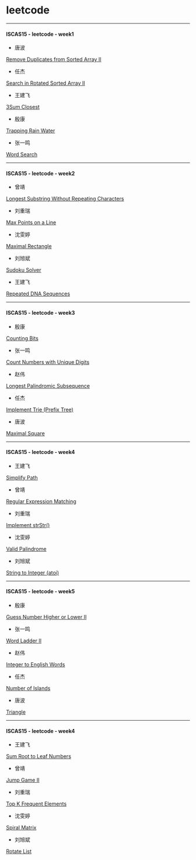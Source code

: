 # leetcode


---------
#### ISCAS15 - leetcode - week1

- 唐波

 [Remove Duplicates from Sorted Array II](https://leetcode.com/problems/remove-duplicates-from-sorted-array-ii/)

- 任杰

 [Search in Rotated Sorted Array II](https://leetcode.com/problems/search-in-rotated-sorted-array-ii/)

- 王建飞

 [3Sum Closest](https://leetcode.com/problems/3sum-closest/)

- 殷康

 [Trapping Rain Water](https://leetcode.com/problems/trapping-rain-water/)

- 张一鸣

 [Word Search](https://leetcode.com/problems/word-search/)

------------
#### ISCAS15 - leetcode - week2

- 曾靖

 [Longest Substring Without Repeating Characters](https://leetcode.com/problems/longest-substring-without-repeating-characters/)

- 刘重瑞

 [Max Points on a Line](https://leetcode.com/problems/max-points-on-a-line/)

- 沈雯婷

 [Maximal Rectangle](https://leetcode.com/problems/maximal-rectangle/)

- 刘旭斌

 [Sudoku Solver](https://leetcode.com/problems/sudoku-solver/)

- 王建飞

 [Repeated DNA Sequences](https://leetcode.com/problems/repeated-dna-sequences/)

---------
#### ISCAS15 - leetcode - week3

- 殷康

 [Counting Bits](https://leetcode.com/problems/counting-bits/)

- 张一鸣

 [Count Numbers with Unique Digits](https://leetcode.com/problems/count-numbers-with-unique-digits/)

- 赵伟

 [Longest Palindromic Subsequence](https://leetcode.com/problems/longest-palindromic-subsequence/)

- 任杰

 [Implement Trie (Prefix Tree)](https://leetcode.com/problems/implement-trie-prefix-tree/)

- 唐波

 [Maximal Square](https://leetcode.com/problems/maximal-square/)


------------


#### ISCAS15 - leetcode - week4

- 王建飞

 [Simplify Path](https://leetcode.com/problems/simplify-path/)

- 曾靖

 [Regular Expression Matching](https://leetcode.com/problems/regular-expression-matching/)

- 刘重瑞

 [Implement strStr()](https://leetcode.com/problems/implement-strstr/)

- 沈雯婷

 [Valid Palindrome](https://leetcode.com/problems/valid-palindrome/)


- 刘旭斌

 [String to Integer (atoi)](https://leetcode.com/problems/string-to-integer-atoi/)


------------


#### ISCAS15 - leetcode - week5

- 殷康

 [Guess Number Higher or Lower II](https://leetcode.com/problems/guess-number-higher-or-lower-ii/)

- 张一鸣

 [Word Ladder II](https://leetcode.com/problems/word-ladder-ii/)

- 赵伟

 [Integer to English Words](https://leetcode.com/problems/integer-to-english-words/)

- 任杰

 [Number of Islands](https://leetcode.com/problems/number-of-islands/)

- 唐波

 [Triangle](https://leetcode.com/problems/triangle/)


------------


#### ISCAS15 - leetcode - week4

- 王建飞

 [Sum Root to Leaf Numbers](https://leetcode.com/problems/sum-root-to-leaf-numbers/)

- 曾靖

 [Jump Game II](https://leetcode.com/problems/jump-game-ii/)

- 刘重瑞

 [Top K Frequent Elements](https://leetcode.com/problems/top-k-frequent-elements/)

- 沈雯婷

 [Spiral Matrix](https://leetcode.com/problems/spiral-matrix/)


- 刘旭斌

 [Rotate List](https://leetcode.com/problems/rotate-list/)